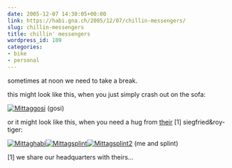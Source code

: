 ```yaml
---
date: 2005-12-07 14:30:05+00:00
link: https://habi.gna.ch/2005/12/07/chillin-messengers/
slug: chillin-messengers
title: chillin' messengers
wordpress_id: 109
categories:
- bike
- personal
---
```



sometimes at noon we need to take a break.
  
this might look like this, when you just simply crash out on the sofa:
  
[![Mittaggosi](https://habi.gna.ch/blog/images/mittaggosi-tm.jpg)](https://habi.gna.ch/blog/images/mittaggosi.jpg) (gosi)



or it might look like this, when you need a hug from [their](http://www.fluegzueg.ch/index.php) [1] siegfried&roy-tiger:



[![Mittaghabi](https://habi.gna.ch/blog/images/mittaghabi-tm.jpg)](https://habi.gna.ch/blog/images/mittaghabi.jpg)[![Mittagsplint](https://habi.gna.ch/blog/images/mittagsplint-tm.jpg)](https://habi.gna.ch/blog/images/mittagsplint.jpg)[![Mittagsplint2](https://habi.gna.ch/blog/images/mittagsplint2-tm.jpg)](https://habi.gna.ch/blog/images/mittagsplint2.jpg) (me and splint)



[1] we share our headquarters with theirs...

